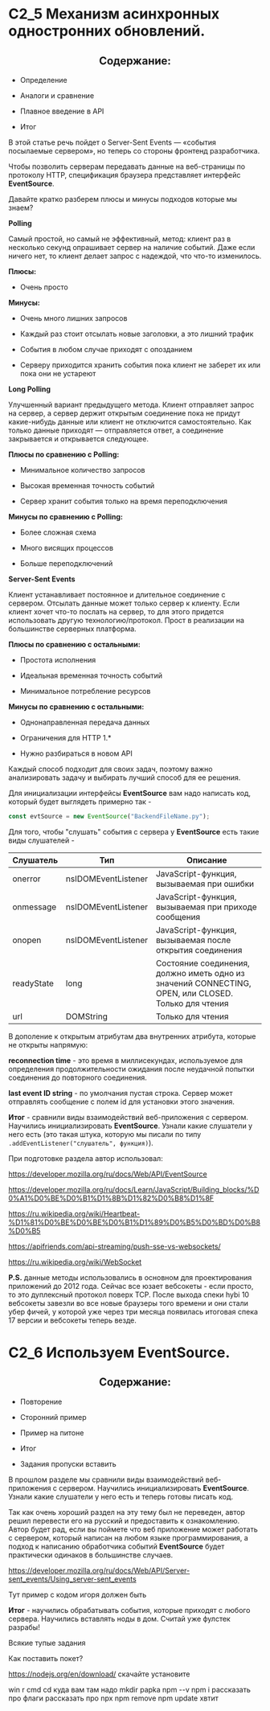 # C2_5 Механизм асинхронных одностронних обновлений.

<h2 align="center">Содержание:</h2>

* Определение

* Аналоги и сравнение

* Плавное введение в API

* Итог

В этой статье речь пойдет о Server-Sent Events — «события посылаемые сервером», но теперь со стороны фронтенд разработчика.

Чтобы позволить серверам передавать данные на веб-страницы по протоколу HTTP, спецификация браузера представляет интерфейс __EventSource__.

Давайте кратко разберем плюсы и минусы подходов которые мы знаем?

__Polling__

Самый простой, но самый не эффективный, метод: клиент раз в несколько секунд опрашивает сервер на наличие событий. Даже если ничего нет, то клиент делает запрос с надеждой, что что-то изменилось.

__Плюсы:__

* Очень просто

__Минусы:__

* Очень много лишних запросов

* Каждый раз стоит отсылать новые заголовки, а это лишний трафик

* События в любом случае приходят с опозданием

* Серверу приходится хранить события пока клиент не заберет их или пока они не устареют

__Long Polling__

Улучшенный вариант предыдущего метода. Клиент отправляет запрос на сервер, а сервер держит открытым соединение пока не придут какие-нибудь данные или клиент не отключится самостоятельно. Как только данные приходят — отправляется ответ, а соединение закрывается и открывается следующее.

__Плюсы по сравнению с Polling:__

* Минимальное количество запросов

* Высокая временная точность событий

* Сервер хранит события только на время переподключения

__Минусы по сравнению с Polling:__

* Более сложная схема

* Много висящих процессов

* Больше переподключений

__Server-Sent Events__

Клиент устанавливает постоянное и длительное соединение с сервером. Отсылать данные может только сервер к клиенту. Если клиент хочет что-то послать на сервер, то для этого придется использовать другую технологию/протокол. Прост в реализации на большинстве серверных платформа.

__Плюсы по сравнению с остальными:__

* Простота исполнения

* Идеальная временная точность событий

* Минимальное потребление ресурсов

__Минусы по сравнению с остальными:__

* Однонаправленная передача данных

* Ограничения для HTTP 1.*

* Нужно разбираться в новом API

Каждый способ подходит для своих задач, поэтому важно анализировать задачу и выбирать лучший способ для ее решения.


Для инициализации интерфейсы __EventSource__ вам надо написать код, который будет выглядеть примерно так -
```js
const evtSource = new EventSource("BackendFileName.py");
```

Для того, чтобы "слушать" события с сервера у __EventSource__ есть такие виды слушателей - 

| Слушатель        | Тип                  | Описание      |
| -------------    | -------------        | ------------- |
|  onerror         | nsIDOMEventListener  | JavaScript-функция, вызываемая при ошибки  |
|  onmessage       | nsIDOMEventListener  | JavaScript-функция, вызываемая при приходе сообщения  |
|  onopen          | nsIDOMEventListener  | JavaScript-функция, вызываемая после открытия соединения  |
|  readyState      | long                 | Состояние соединения, должно иметь одно из значений CONNECTING, OPEN, или CLOSED. Только для чтения  |
|  url             | DOMString            | Только для чтения  |

В дополение к открытым атрибутам два внутренних атрибута, которые не открыты напрямую:

__reconnection time__ - это время в миллисекундах, используемое для определения продолжительности ожидания после неудачной попытки соединения до повторного соединения.

__last event ID string__ - по умолчания пустая строка. Сервер может отправлять сообщение с полем id для установки этого значения.

__Итог__ - сравнили виды взаимодействий веб-приложения с сервером. Научились инициализировать __EventSource__. Узнали какие слушатели у него есть (это такая штука, которую мы писали по типу `.addEventListener("слушатель", функция)`). 


При подготовке раздела автор использовал:

https://developer.mozilla.org/ru/docs/Web/API/EventSource

https://developer.mozilla.org/ru/docs/Learn/JavaScript/Building_blocks/%D0%A1%D0%BE%D0%B1%D1%8B%D1%82%D0%B8%D1%8F

https://ru.wikipedia.org/wiki/Heartbeat-%D1%81%D0%BE%D0%BE%D0%B1%D1%89%D0%B5%D0%BD%D0%B8%D0%B5

https://apifriends.com/api-streaming/push-sse-vs-websockets/

https://ru.wikipedia.org/wiki/WebSocket

__P.S.__ данные методы использовались в основном для проектирования приложений до 2012 года. Сейчас все юзает вебсокеты - если просто, то это дуплексный протокол поверх TCP. После выхода спеки hybi 10 вебсокеты завезли во все новые браузеры того времени и они стали убер фичей, у которой уже через три месяца появилась итоговая спека 17 версии и вебсокеты теперь везде. 











# C2_6 Используем EventSource.

<h2 align="center">Содержание:</h2>

* Повторение

* Сторонний пример 

* Пример на питоне

* Итог

* Задания пропуски вставить

В прошлом разделе мы сравнили виды взаимодействий веб-приложения с сервером. Научились инициализировать __EventSource__. Узнали какие слушатели у него есть и теперь готовы писать код. 

Так как очень хороший раздел на эту тему был не переведен, автор решил перевести его на русский и предоставить к ознакомлению. Автор будет рад, если вы поймете что веб приложение может работать с сервером, который написан на любом языке программирования, а подход к написанию обработчика событий __EventSource__  будет практически одинаков в большинстве случаев.

https://developer.mozilla.org/ru/docs/Web/API/Server-sent_events/Using_server-sent_events

Тут пример с кодом игоря должен быть

__Итог__ - научились обрабатывать события, которые приходят с любого сервера. Научились вставлять ноды в дом. Считай уже фулстек разрабы!

Всякие тупые задания


Как поставить покет?

https://nodejs.org/en/download/ скачайте установите

win r
cmd
cd куда вам там надо
mkdir papka
npm --v
npm i рассказать про флаги
рассказать про npx
npm remove
npm update
хвтит















